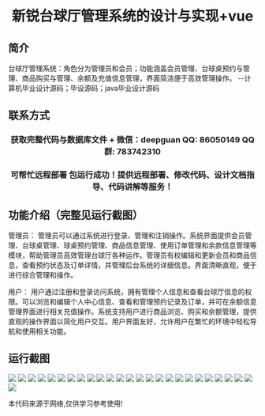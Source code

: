 <p><h1 align="center">新锐台球厅管理系统的设计与实现+vue</h1></p>

## 简介
台球厅管理系统：角色分为管理员和会员；功能涵盖会员管理、台球桌预约与管理、商品购买与管理、余额及充值信息管理，界面简洁便于高效管理操作。    --计算机毕业设计源码；毕设源码；java毕业设计源码


## 联系方式
<p><h3 align="center">获取完整代码与数据库文件 + 微信：deepguan QQ: 86050149 QQ群: 783742310</h3></p>
<p><h3 align="center">可帮忙远程部署 包运行成功！提供远程部署、修改代码、设计文档指导、代码讲解等服务！</h3></p>

## 功能介绍（完整见运行截图）
管理员： 管理员可以通过系统进行登录、管理和注销操作。系统界面提供会员管理、台球桌管理、球桌预约管理、商品信息管理、使用订单管理和余款信息管理等模块，帮助管理员高效管理台球厅各种运作。管理员有权编辑和更新会员和商品信息，查看预约状态及订单详情，并管理后台系统的详细信息。界面清晰直观，便于进行综合管理和操作。

用户： 用户通过注册和登录访问系统，拥有管理个人信息和查看台球厅信息的权限。可以浏览和编辑个人中心信息、查看和管理预约记录及订单，并可在余额信息管理界面进行相关充值操作。系统支持用户进行商品浏览、购买和余额管理，提供直观的操作界面以简化用户交互。用户界面友好，允许用户在繁忙的环境中轻松导航和使用相关功能。


## 运行截图
![](https://bs-1329754181.cos.ap-shanghai.myqcloud.com/ssm/NewBilliardsHallManagementSystem/img/001.jpg)
![](https://bs-1329754181.cos.ap-shanghai.myqcloud.com/ssm/NewBilliardsHallManagementSystem/img/002.jpg)
![](https://bs-1329754181.cos.ap-shanghai.myqcloud.com/ssm/NewBilliardsHallManagementSystem/img/003.jpg)
![](https://bs-1329754181.cos.ap-shanghai.myqcloud.com/ssm/NewBilliardsHallManagementSystem/img/004.jpg)
![](https://bs-1329754181.cos.ap-shanghai.myqcloud.com/ssm/NewBilliardsHallManagementSystem/img/005.jpg)
![](https://bs-1329754181.cos.ap-shanghai.myqcloud.com/ssm/NewBilliardsHallManagementSystem/img/006.jpg)
![](https://bs-1329754181.cos.ap-shanghai.myqcloud.com/ssm/NewBilliardsHallManagementSystem/img/007.jpg)
![](https://bs-1329754181.cos.ap-shanghai.myqcloud.com/ssm/NewBilliardsHallManagementSystem/img/008.jpg)
![](https://bs-1329754181.cos.ap-shanghai.myqcloud.com/ssm/NewBilliardsHallManagementSystem/img/009.jpg)
![](https://bs-1329754181.cos.ap-shanghai.myqcloud.com/ssm/NewBilliardsHallManagementSystem/img/010.jpg)
![](https://bs-1329754181.cos.ap-shanghai.myqcloud.com/ssm/NewBilliardsHallManagementSystem/img/011.jpg)
![](https://bs-1329754181.cos.ap-shanghai.myqcloud.com/ssm/NewBilliardsHallManagementSystem/img/012.jpg)
![](https://bs-1329754181.cos.ap-shanghai.myqcloud.com/ssm/NewBilliardsHallManagementSystem/img/013.jpg)
![](https://bs-1329754181.cos.ap-shanghai.myqcloud.com/ssm/NewBilliardsHallManagementSystem/img/014.jpg)
![](https://bs-1329754181.cos.ap-shanghai.myqcloud.com/ssm/NewBilliardsHallManagementSystem/img/015.jpg)
![](https://bs-1329754181.cos.ap-shanghai.myqcloud.com/ssm/NewBilliardsHallManagementSystem/img/016.jpg)
![](https://bs-1329754181.cos.ap-shanghai.myqcloud.com/ssm/NewBilliardsHallManagementSystem/img/017.jpg)
![](https://bs-1329754181.cos.ap-shanghai.myqcloud.com/ssm/NewBilliardsHallManagementSystem/img/018.jpg)
![](https://bs-1329754181.cos.ap-shanghai.myqcloud.com/ssm/NewBilliardsHallManagementSystem/img/019.jpg)
![](https://bs-1329754181.cos.ap-shanghai.myqcloud.com/ssm/NewBilliardsHallManagementSystem/img/020.jpg)
![](https://bs-1329754181.cos.ap-shanghai.myqcloud.com/ssm/NewBilliardsHallManagementSystem/img/021.jpg)
![](https://bs-1329754181.cos.ap-shanghai.myqcloud.com/ssm/NewBilliardsHallManagementSystem/img/022.jpg)
![](https://bs-1329754181.cos.ap-shanghai.myqcloud.com/ssm/NewBilliardsHallManagementSystem/img/023.jpg)
![](https://bs-1329754181.cos.ap-shanghai.myqcloud.com/ssm/NewBilliardsHallManagementSystem/img/024.jpg)
![](https://bs-1329754181.cos.ap-shanghai.myqcloud.com/ssm/NewBilliardsHallManagementSystem/img/025.jpg)
![](https://bs-1329754181.cos.ap-shanghai.myqcloud.com/ssm/NewBilliardsHallManagementSystem/img/026.jpg)

<p>本代码来源于网络,仅供学习参考使用!</p>
